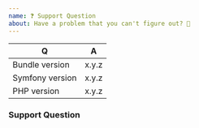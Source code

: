 ```yaml
---
name: ❓ Support Question
about: Have a problem that you can't figure out? 🤔
---
```


<!-- Fill in the relevant information below to help triage your issue. -->

|    Q            |   A
|---------------- | ------
| Bundle version  | x.y.z <!-- provide patch version too -->
| Symfony version | x.y.z
| PHP version     | x.y.z


<!--
Before asking question here, please try asking on StackOverflow first.
Keep in mind that GitHub is primarily an issue tracker.
Also, look in old issues (open and/or closed) too see if issue has been
previously discussed.
-->

### Support Question

<!-- Describe the issue you are facing here. -->
